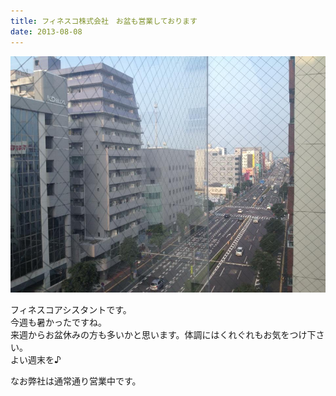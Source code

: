 ```yaml
---
title: フィネスコ株式会社　お盆も営業しております
date: 2013-08-08
---
```



![](/images/uploads/20130809finesco_orig.jpg)
<!--more-->

フィネスコアシスタントです。  
​今週も暑かったですね。  
来週からお盆休みの方も多いかと思います。体調にはくれぐれもお気をつけ下さい。  
よい週末を♪  
  
なお弊社は通常通り営業中です。
